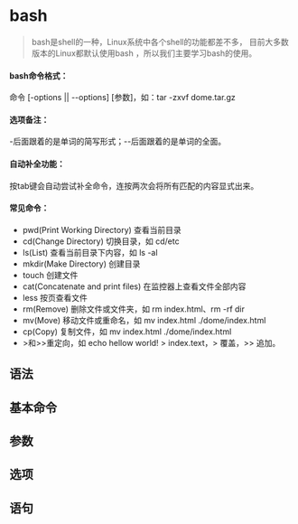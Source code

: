 # bash
> bash是shell的一种，Linux系统中各个shell的功能都差不多，
目前大多数版本的Linux都默认使用bash ，所以我们主要学习bash的使用。

#### bash命令格式：
命令 [-options || --options] [参数]，如：tar -zxvf dome.tar.gz

#### 选项备注：
-后面跟着的是单词的简写形式；--后面跟着的是单词的全面。

#### 自动补全功能：
按tab键会自动尝试补全命令，连按两次会将所有匹配的内容显式出来。

#### 常见命令：
- pwd(Print Working Directory) 查看当前目录
- cd(Change Directory) 切换目录，如 cd/etc
- ls(List) 查看当前目录下内容，如 ls -al
- mkdir(Make Directory) 创建目录
- touch 创建文件
- cat(Concatenate and print files) 在监控器上查看文件全部内容
- less 按页查看文件
- rm(Remove) 删除文件或文件夹，如 rm index.html、rm -rf dir
- mv(Move) 移动文件或重命名，如 mv index.html ./dome/index.html
- cp(Copy) 复制文件，如 mv index.html ./dome/index.html
- \>和>>重定向，如 echo hellow world! > index.text，> 覆盖，>> 追加。

## 语法

## 基本命令

## 参数

## 选项

## 语句
